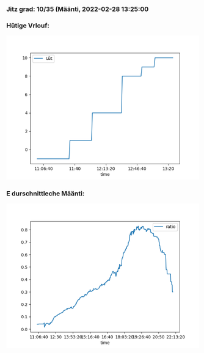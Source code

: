 ### Jitz grad: 10/35 (Määnti, 2022-02-28 13:25:00

### Hütige Vrlouf:
![Graph](Today.png)

### E durschnittleche Määnti:
![Graph](Määnti.png)
